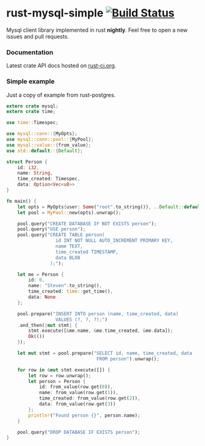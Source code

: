 rust-mysql-simple [![Build Status](https://travis-ci.org/blackbeam/rust-mysql-simple.png?branch=master)](https://travis-ci.org/blackbeam/rust-mysql-simple)
=================
Mysql client library implemented in rust **nightly**. Feel free to open a new issues and pull requests.

### Documentation
Latest crate API docs hosted on [rust-ci.org](http://www.rust-ci.org/blackbeam/rust-mysql-simple/doc/mysql/).

### Simple example
Just a copy of example from rust-postgres.
```rust
extern crate mysql;
extern crate time;

use time::Timespec;

use mysql::conn::{MyOpts};
use mysql::conn::pool::{MyPool};
use mysql::value::{from_value};
use std::default::{Default};

struct Person {
    id: i32,
    name: String,
    time_created: Timespec,
    data: Option<Vec<u8>>
}

fn main() {
    let opts = MyOpts{user: Some("root".to_string()), ..Default::default()};
    let pool = MyPool::new(opts).unwrap();

    pool.query("CREATE DATABASE IF NOT EXISTS person");
    pool.query("USE person");
    pool.query("CREATE TABLE person(
                  id INT NOT NULL AUTO_INCREMENT PRIMARY KEY,
                  name TEXT,
                  time_created TIMESTAMP,
                  data BLOB
                );");

    let me = Person {
        id: 0,
        name: "Steven".to_string(),
        time_created: time::get_time(),
        data: None
    };

    pool.prepare("INSERT INTO person (name, time_created, data)
                  VALUES (?, ?, ?);")
    .and_then(|mut stmt| {
        stmt.execute([&me.name, &me.time_created, &me.data]);
        Ok(())
    });

    let mut stmt = pool.prepare("SELECT id, name, time_created, data
                                 FROM person").unwrap();

    for row in &mut stmt.execute([]) {
        let row = row.unwrap();
        let person = Person {
            id: from_value(row.get(0)),
            name: from_value(row.get(1)),
            time_created: from_value(row.get(2)),
            data: from_value(row.get(3))
        };
        println!("Found person {}", person.name);
    }

    pool.query("DROP DATABASE IF EXISTS person");
}
```
